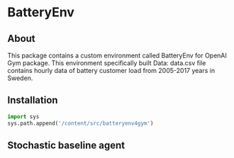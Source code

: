 # BatteryEnv
## About
This package contains a custom environment called BatteryEnv for OpenAI Gym package. This environment specifically built 
Data: data.csv file contains hourly data of battery customer load from 2005-2017 years in Sweden.

## Installation
```python
import sys
sys.path.append('/content/src/batteryenv4gym')
```

## Stochastic baseline agent
